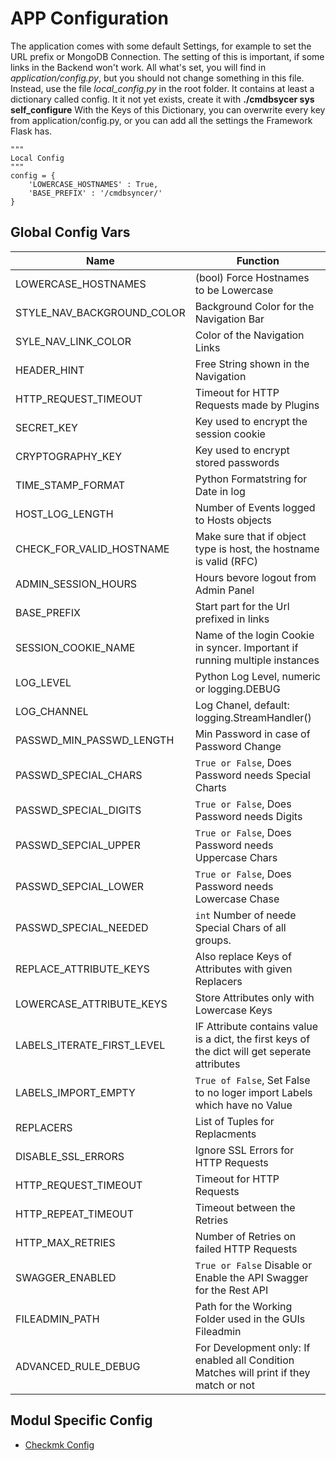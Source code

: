 # APP Configuration

The application comes with some default Settings, for example to set the URL prefix or MongoDB Connection. The setting of this is important, if some links in the Backend won't work.
All what's set, you will find in _application/config.py_, but you should not change something in this file.
Instead, use the file _local_config.py_ in the root folder. It contains at least a dictionary called config. It it not yet exists, create it with __./cmdbsycer sys self_configure__  With the Keys of this Dictionary, you can overwrite every key from application/config.py, or you can add all the settings the Framework Flask has.

```
"""
Local Config
"""
config = {
    'LOWERCASE_HOSTNAMES' : True,
    'BASE_PREFIX' : '/cmdbsyncer/'
}
```


## Global Config Vars

| Name                       | Function                                                                                       |
| -------------------------- | ---------------------------------------------------------------------------------------------- |
| LOWERCASE_HOSTNAMES        | (bool) Force Hostnames to be Lowercase                                                         |
| STYLE_NAV_BACKGROUND_COLOR | Background Color for the Navigation Bar                                                        |
| SYLE_NAV_LINK_COLOR        | Color of the Navigation Links                                                                  |
| HEADER_HINT                | Free String shown in the Navigation                                                            |
| HTTP_REQUEST_TIMEOUT       | Timeout for HTTP Requests made by Plugins                                                      |
| SECRET_KEY                 | Key used to encrypt the session cookie                                                         |
| CRYPTOGRAPHY_KEY           | Key used to encrypt stored passwords                                                           |
| TIME_STAMP_FORMAT          | Python Formatstring for Date in log                                                            |
| HOST_LOG_LENGTH            | Number of Events logged to Hosts objects                                                       |
| CHECK_FOR_VALID_HOSTNAME   | Make sure that if object type is host, the hostname is valid (RFC)                             |
| ADMIN_SESSION_HOURS        | Hours bevore logout from Admin Panel                                                           |
| BASE_PREFIX                | Start part for the Url prefixed in links                                                       |
| SESSION_COOKIE_NAME        | Name of the login Cookie in syncer. Important if running multiple instances                    |
| LOG_LEVEL                  | Python Log Level, numeric or logging.DEBUG                                                     |
| LOG_CHANNEL                | Log Chanel, default: logging.StreamHandler()                                                   |
| PASSWD_MIN_PASSWD_LENGTH   | Min Password in case of Password Change                                                        |
| PASSWD_SPECIAL_CHARS       | `True or False`, Does Password needs Special Charts                                            |
| PASSWD_SPECIAL_DIGITS      | `True or False`, Does Password needs Digits                                                    |
| PASSWD_SEPCIAL_UPPER       | `True or False`, Does Password needs Uppercase Chars                                           |
| PASSWD_SEPCIAL_LOWER       | `True or False`, Does Password needs Lowercase Chase                                           |
| PASSWD_SPECIAL_NEEDED      | `int` Number of neede Special Chars of all groups.                                             |
| REPLACE_ATTRIBUTE_KEYS     | Also replace Keys of Attributes with given Replacers                                           |
| LOWERCASE_ATTRIBUTE_KEYS   | Store Attributes only with Lowercase Keys                                                      |
| LABELS_ITERATE_FIRST_LEVEL | IF Attribute contains value is a dict, the first keys of the dict will get seperate attributes |
| LABELS_IMPORT_EMPTY        | `True of False`, Set False to no loger import Labels which have no Value                       |
| REPLACERS                  | List of Tuples for Replacments                                                                 |
| DISABLE_SSL_ERRORS         | Ignore SSL Errors for HTTP Requests                                                            |
| HTTP_REQUEST_TIMEOUT       | Timeout for HTTP Requests                                                                      |
| HTTP_REPEAT_TIMEOUT        | Timeout between the Retries                                                                    |
| HTTP_MAX_RETRIES           | Number of Retries on failed HTTP Requests                                                      |
| SWAGGER_ENABLED            | `True or False` Disable or Enable the API Swagger for the Rest API                             |
| FILEADMIN_PATH             | Path for the Working Folder used in the GUIs Fileadmin                                         |
| ADVANCED_RULE_DEBUG        | For Development only: If enabled all Condition Matches will print if they match or not         |
## Modul Specific Config

- [Checkmk Config](../checkmk/config_vars.md)
